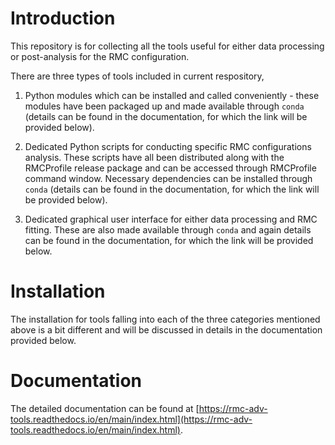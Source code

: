 Introduction
============

This repository is for collecting all the tools useful for either data
processing or post-analysis for the RMC configuration.

There are three types of tools included in current respository,

1. Python modules which can be installed and called conveniently - these modules
have been packaged up and made available through `conda` (details can be found
in the documentation, for which the link will be provided below).

2. Dedicated Python scripts for conducting specific RMC configurations analysis.
These scripts have all been distributed along with the RMCProfile release
package and can be accessed through RMCProfile command window. Necessary
dependencies can be installed through `conda` (details can be found
in the documentation, for which the link will be provided below).

3. Dedicated graphical user interface for either data processing and RMC
fitting. These are also made available through `conda` and again details can be
found in the documentation, for which the link will be provided below.

Installation
============

The installation for tools falling into each of the three categories mentioned
above is a bit different and will be discussed in details in the documentation
provided below.

Documentation
=============

The detailed documentation can be found at
[https://rmc-adv-tools.readthedocs.io/en/main/index.html](https://rmc-adv-tools.readthedocs.io/en/main/index.html).